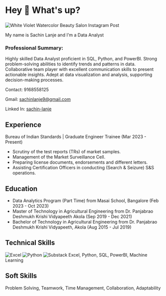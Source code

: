 <h1 align="left">Hey 👋 What's up?</h1>

###

![White Violet Watercolor Beauty Salon Instagram Post](https://github.com/sachinlanje9/sachinlanje9/assets/119444089/c12eb6f1-76f6-4eca-a9d8-2637287bdfc3)
<p align="left">My name is Sachin Lanje and I'm a Data Analyst

###

### Professional Summary: 
Highly skilled Data Analyst proficient in SQL, Python, and PowerBI. Strong problem-solving abilities to identify trends and patterns in data. Collaborative team player with excellent communication skills to present actionable insights. Adept at data visualization and analysis, supporting decision-making processes.

Contact: 9168558125

Gmail: sachinlanje9@gmail.com

Linked In: [sachin-lanje](https://www.linkedin.com/in/sachin-lanje/)

## Experience
Bureau of Indian Standards | Graduate Engineer Trainee
(Mar 2023 - Present)

* Scrutiny of the test reports (TRs) of market samples.
* Management of the Market Surveillance Cell.
* Preparing license documents, endorsements and different letters.
* Assisting Certification Officers in conducting (Search & Seizure) S&S operations.


## Education

* Data Analytics Program (Part Time) from Masai School, Bangalore (Feb 2023 - Oct 2023)
* Master of Technology in Agricultural Engineering from Dr. Panjabrao Deshmukh Krishi Vidyapeeth Akola (Sep 2019 - Dec 2021)
* Bachelor of Technology in Agricultural Engineering from Dr. Panjabrao Deshmukh Krishi Vidyapeeth, Akola (Aug 2015 - Jul 2019)

## Technical Skills
![Excel](https://img.shields.io/badge/Excel-FF5722?style=for-the-badge&logo=blogger&logoColor=white)
![Python](https://img.shields.io/badge/dev.to-0A0A0A?style=for-the-badge&logo=dev.to&logoColor=white)
![Substack](https://img.shields.io/badge/Substack-%23006f5c.svg?style=for-the-badge&logo=substack&logoColor=FF6719)
Excel, Python, SQL, PowerBI, Machine Learning

## Soft Skills
Problem Solving,
Teamwork,
Time Management,
Collaboration,
Adaptability
